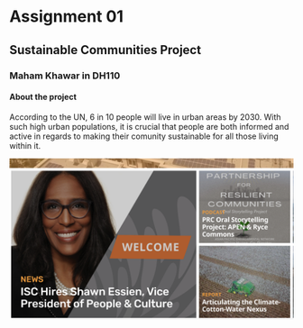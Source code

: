 # Assignment 01

## Sustainable Communities Project
### Maham Khawar in DH110
#### About the project
According to the UN, 6 in 10 people will live in urban areas by 2030. With such high urban populations, it is crucial that people are both informed and active in regards to making their comunity sustainable for all those living within it. 

![screen shot of sustain.org](../sustain.png)
